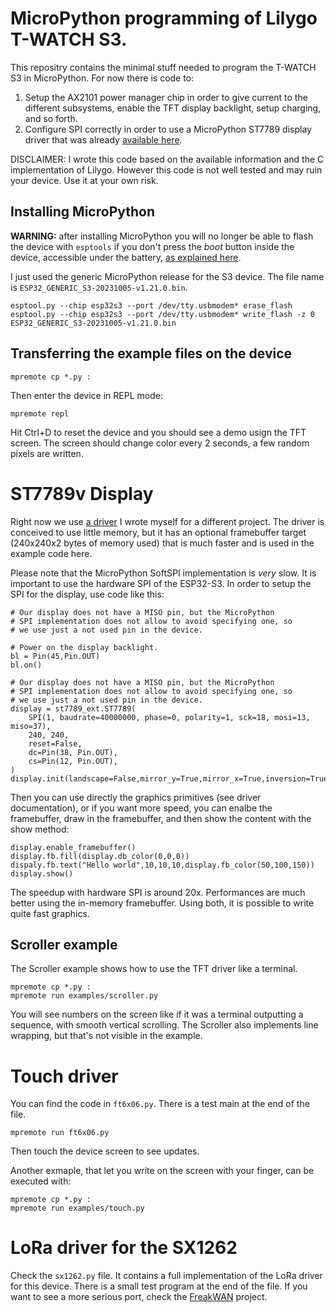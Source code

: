 # MicroPython programming of Lilygo T-WATCH S3.

This repositry contains the minimal stuff needed to program the T-WATCH
S3 in MicroPython. For now there is code to:

1. Setup the AX2101 power manager chip in order to give current to the different subsystems, enable the TFT display backlight, setup charging, and so forth.
2. Configure SPI correctly in order to use a MicroPython ST7789 display driver that was already [available here](https://github.com/devbis/st7789py_mpy).

DISCLAIMER: I wrote this code based on the available information and the
C implementation of Lilygo. However this code is not well tested and may
ruin your device. Use it at your own risk.

## Installing MicroPython

**WARNING:** after installing MicroPython you will no longer be able to flash the device with `esptools` if you don't press the *boot* button inside the device, accessible under the battery, [as explained here](https://github.com/Xinyuan-LilyGO/TTGO_TWatch_Library/issues/223#issuecomment-1913183156).

I just used the generic MicroPython release for the S3 device.
The file name is `ESP32_GENERIC_S3-20231005-v1.21.0.bin`.

```
esptool.py --chip esp32s3 --port /dev/tty.usbmodem* erase_flash
esptool.py --chip esp32s3 --port /dev/tty.usbmodem* write_flash -z 0 ESP32_GENERIC_S3-20231005-v1.21.0.bin
```

## Transferring the example files on the device


    mpremote cp *.py :

Then enter the device in REPL mode:

    mpremote repl

Hit Ctrl+D to reset the device and you should see a demo usign the
TFT screen. The screen should change color every 2 seconds, a few
random pixels are written.

# ST7789v Display

Right now we use [a driver](https://github.com/antirez/ST77xx-pure-MP) I wrote myself for a different project. The driver is conceived to use little memory, but it has an optional framebuffer target (240x240x2 bytes of memory used) that is much faster and is used in the example code here.

Please note that the MicroPython SoftSPI implementation is *very* slow.
It is important to use the hardware SPI of the ESP32-S3. In order to
setup the SPI for the display, use code like this:

```
# Our display does not have a MISO pin, but the MicroPython
# SPI implementation does not allow to avoid specifying one, so
# we use just a not used pin in the device.

# Power on the display backlight.
bl = Pin(45,Pin.OUT)
bl.on()

# Our display does not have a MISO pin, but the MicroPython
# SPI implementation does not allow to avoid specifying one, so
# we use just a not used pin in the device.
display = st7789_ext.ST7789(
    SPI(1, baudrate=40000000, phase=0, polarity=1, sck=18, mosi=13, miso=37),
    240, 240,
    reset=False,
    dc=Pin(38, Pin.OUT),
    cs=Pin(12, Pin.OUT),
)
display.init(landscape=False,mirror_y=True,mirror_x=True,inversion=True)
```

Then you can use directly the graphics primitives (see driver documentation), or if you want more speed, you can enalbe the framebuffer, draw in the framebuffer, and then show the content with the show method:

```
display.enable_framebuffer()
display.fb.fill(display.db_color(0,0,0))
dispaly.fb.text("Hello world",10,10,10,display.fb_color(50,100,150))
display.show()
```

The speedup with hardware SPI is around 20x. Performances are much
better using the in-memory framebuffer. Using both, it is possible to write
quite fast graphics.

## Scroller example

The Scroller example shows how to use the TFT driver like a terminal.

    mpremote cp *.py :
    mpremote run examples/scroller.py

You will see numbers on the screen like if it was a terminal
outputting a sequence, with smooth vertical scrolling.
The Scroller also implements line wrapping, but that's not
visible in the example.

# Touch driver

You can find the code in `ft6x06.py`. There is a test main at the end
of the file.

    mpremote run ft6x06.py

Then touch the device screen to see updates.

Another exmaple, that let you write on the screen with your finger, can
be executed with:

    mpremote cp *.py :
    mpremote run examples/touch.py

# LoRa driver for the SX1262

Check the `sx1262.py` file. It contains a full implementation of the LoRa driver for this device. There is a small test program at the end of the file. If you want to see a more serious port, check the [FreakWAN](https://github.com/antirez/freakwan) project.
